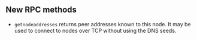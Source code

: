 New RPC methods
------------

- `getnodeaddresses` returns peer addresses known to this node. It may be used to connect to nodes over TCP without using the DNS seeds.
